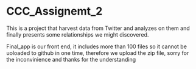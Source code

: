 # CCC_Assignemt_2

This is a project that harvest data from Twitter and analyzes on them and finally presents some relationships we might discovered.

Final_app is our front end, it includes more than 100 files so it cannot be uoloaded to github in one time, therefore we upload the zip file, sorry for the inconvinience and thanks for the understanding

